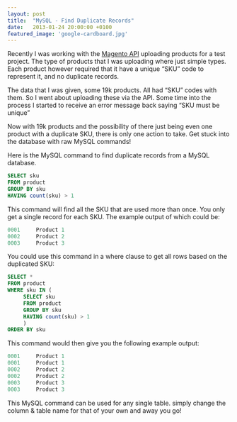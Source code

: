 ```yaml
---
layout: post
title:  "MySQL - Find Duplicate Records"
date:   2013-01-24 20:00:00 +0100
featured_image: 'google-cardboard.jpg'
---
```

Recently I was working with the <a href="http://devdocs.magento.com/guides/m1x/api/soap/introduction.html" target="_blank" rel="nofollow">Magento API</a> uploading products for a test project. The type of products that I was uploading where just simple types. Each product however required that it have a unique “SKU” code to represent it, and no duplicate records.

The data that I was given, some 19k products. All had “SKU” codes with them. So I went about uploading these via the API. Some time into the process I started to receive an error message back saying “SKU must be unique”

Now with 19k products and the possibility of there just being even one product with a duplicate SKU, there is only one action to take. Get stuck into the database with raw MySQL commands!

Here is the MySQL command to find duplicate records from a MySQL database.

```sql
SELECT sku
FROM product
GROUP BY sku
HAVING count(sku) > 1
```

This command will find all the SKU that are used more than once. You only get a single record for each SKU. The example output of which could be:

```sql
0001     Product 1
0002     Product 2
0003     Product 3
```

You could use this command in a where clause to get all rows based on the duplicated SKU:

```sql
SELECT *
FROM product
WHERE sku IN (
     SELECT sku
     FROM product
     GROUP BY sku
     HAVING count(sku) > 1
     )
ORDER BY sku
```

This command would then give you the following example output:

```sql
0001     Product 1
0001     Product 1
0002     Product 2
0002     Product 2
0003     Product 3
0003     Product 3
```

This MySQL command can be used for any single table. simply change the column & table name for that of your own and away you go!